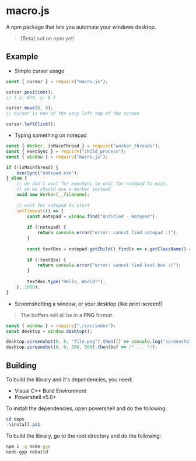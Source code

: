 # macro.js
A npm package that lets you automate your windows desktop.
> [Beta] not on npm yet!

## Example
- Simple cursor usage
```js
const { cursor } = require("macro.js");

cursor.position();
// { x: 679, y: 0 }

cursor.move(0, 0);
// cursor is now at the very left top of the screen

cursor.leftClick();
```
- Typing something on notepad
```js
const { Worker, isMainThread } = require("worker_threads");
const { execSync } = require("child_process");
const { window } = require("macro.js");

if (!isMainThread) {
    execSync("notepad.exe");
} else {
    // we don't want for execSync to wait for notepad to exit,
    // so we should use a worker instead
    void new Worker(__filename);
    
    // wait for notepad to start
    setTimeout(() => {
        const notepad = window.find("Untitled - Notepad");
        
        if (!notepad) {
            return console.error("error: cannot find notepad :(");
        }
        
        const textBox = notepad.getChild().find(x => x.getClassName() === "Edit");
        
        if (!textBox) {
            return console.error("error: cannot find text box :(");
        }
        
        textBox.type("Hello, World!");
    }, 1000);
}
```
- Screenshotting a window, or your desktop (like print-screen!)
> The buffers will all be in a **PNG** format.
```js
const { window } = require("./src/index");
const desktop = window.desktop();

desktop.screenshot(0, 0, "file.png").then(() => console.log("screenshotted!"));
desktop.screenshot(0, 0, 500, 500).then(buf => /* ... */);
```
## Building
To build the library and it's dependencies, you need:

- Visual C++ Build Environment
- Powershell v5.0+

To install the dependencies, open powershell and do the following:
```ps1
cd deps
.\install.ps1
```
To build the library, go to the root directory and do the following:
```bat
npm i -g node-gyp
node-gyp rebuild
```